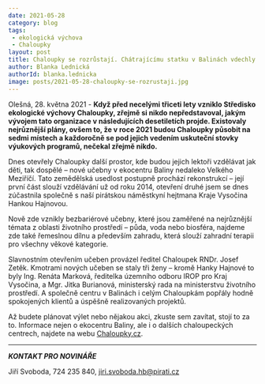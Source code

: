 ```yaml
---
date: 2021-05-28
category: blog
tags:
 - ekologická výchova
 - Chaloupky
layout: post
title: Chaloupky se rozrůstají. Chátrajícímu statku v Balinách vdechly nový život
author: Blanka Lednická
authorId: blanka.lednicka
image: posts/2021-05-28-chaloupky-se-rozrustaji.jpg
---
```


Olešná, 28. května 2021 - **Když před necelými třiceti lety vzniklo Středisko ekologické výchovy Chaloupky, zřejmě si nikdo nepředstavoval, jakým vývojem tato organizace v následujících desetiletích projde. Existovaly nejrůznější plány, ovšem to, že v roce 2021 budou Chaloupky působit na sedmi místech a každoročně se pod jejich vedením uskuteční stovky výukových programů, nečekal zřejmě nikdo.**

Dnes otevřely Chaloupky další prostor, kde budou jejich lektoři vzdělávat jak děti, tak dospělé – nové učebny v ekocentru Baliny nedaleko Velkého Meziříčí. Tato zemědělská usedlost postupně prochází rekonstrukcí – její první část slouží vzdělávání už od roku 2014, otevření druhé jsem se dnes zúčastnila společně s naší pirátskou náměstkyní hejtmana Kraje Vysočina Hankou Hajnovou.

Nově zde vznikly bezbariérové učebny, které jsou zaměřené na nejrůznější témata z oblasti životního prostředí – půda, voda nebo biosféra, najdeme zde také řemeslnou dílnu a především zahradu, která slouží zahradní terapii pro všechny věkové kategorie.

Slavnostním otevřením učeben provázel ředitel Chaloupek RNDr. Josef Zetěk. Kmotrami nových učeben se staly tři ženy – kromě Hanky Hajnové to byly Ing. Renáta Marková, ředitelka územního odboru IROP pro Kraj Vysočina, a Mgr. Jitka Burianová, ministerský rada na ministerstvu životního prostředí. A společně centru v Balinách i celým Chaloupkám popřály hodně spokojených klientů a úspěšně realizovaných projektů.

Až budete plánovat výlet nebo nějakou akci, zkuste sem zavítat, stojí to za to. Informace nejen o ekocentru Baliny, ale i o dalších chaloupeckých centrech, najdete na webu [Chaloupky.cz](https://www.chaloupky.cz/).

---

***KONTAKT PRO NOVINÁŘE*** 

Jiří Svoboda, 724 235 840, <jiri.svoboda.hb@pirati.cz>

